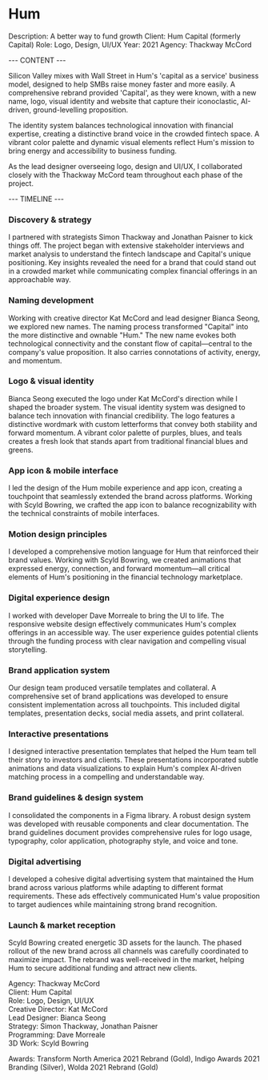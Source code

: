 # Hum

Description: A better way to fund growth
Client: Hum Capital (formerly Capital)
Role: Logo, Design, UI/UX
Year: 2021
Agency: Thackway McCord

--- CONTENT ---

Silicon Valley mixes with Wall Street in Hum's 'capital as a service' business model, designed to help SMBs raise money faster and more easily. A comprehensive rebrand provided 'Capital', as they were known, with a new name, logo, visual identity and website that capture their iconoclastic, AI-driven, ground-levelling proposition.

The identity system balances technological innovation with financial expertise, creating a distinctive brand voice in the crowded fintech space. A vibrant color palette and dynamic visual elements reflect Hum's mission to bring energy and accessibility to business funding.

As the lead designer overseeing logo, design and UI/UX, I collaborated closely with the Thackway McCord team throughout each phase of the project.

--- TIMELINE ---

### Discovery & strategy
I partnered with strategists Simon Thackway and Jonathan Paisner to kick things off. The project began with extensive stakeholder interviews and market analysis to understand the fintech landscape and Capital's unique positioning. Key insights revealed the need for a brand that could stand out in a crowded market while communicating complex financial offerings in an approachable way.

### Naming development
Working with creative director Kat McCord and lead designer Bianca Seong, we explored new names. The naming process transformed "Capital" into the more distinctive and ownable "Hum." The new name evokes both technological connectivity and the constant flow of capital—central to the company's value proposition. It also carries connotations of activity, energy, and momentum.

### Logo & visual identity
Bianca Seong executed the logo under Kat McCord's direction while I shaped the broader system. The visual identity system was designed to balance tech innovation with financial credibility. The logo features a distinctive wordmark with custom letterforms that convey both stability and forward momentum. A vibrant color palette of purples, blues, and teals creates a fresh look that stands apart from traditional financial blues and greens.

### App icon & mobile interface
I led the design of the Hum mobile experience and app icon, creating a touchpoint that seamlessly extended the brand across platforms. Working with Scyld Bowring, we crafted the app icon to balance recognizability with the technical constraints of mobile interfaces.

### Motion design principles
I developed a comprehensive motion language for Hum that reinforced their brand values. Working with Scyld Bowring, we created animations that expressed energy, connection, and forward momentum—all critical elements of Hum's positioning in the financial technology marketplace.

### Digital experience design
I worked with developer Dave Morreale to bring the UI to life. The responsive website design effectively communicates Hum's complex offerings in an accessible way. The user experience guides potential clients through the funding process with clear navigation and compelling visual storytelling.

### Brand application system
Our design team produced versatile templates and collateral. A comprehensive set of brand applications was developed to ensure consistent implementation across all touchpoints. This included digital templates, presentation decks, social media assets, and print collateral.

### Interactive presentations
I designed interactive presentation templates that helped the Hum team tell their story to investors and clients. These presentations incorporated subtle animations and data visualizations to explain Hum's complex AI-driven matching process in a compelling and understandable way.

### Brand guidelines & design system
I consolidated the components in a Figma library. A robust design system was developed with reusable components and clear documentation. The brand guidelines document provides comprehensive rules for logo usage, typography, color application, photography style, and voice and tone.

### Digital advertising
I developed a cohesive digital advertising system that maintained the Hum brand across various platforms while adapting to different format requirements. These ads effectively communicated Hum's value proposition to target audiences while maintaining strong brand recognition.

### Launch & market reception
Scyld Bowring created energetic 3D assets for the launch. The phased rollout of the new brand across all channels was carefully coordinated to maximize impact. The rebrand was well-received in the market, helping Hum to secure additional funding and attract new clients.

Agency: Thackway McCord  
Client: Hum Capital  
Role: Logo, Design, UI/UX  
Creative Director: Kat McCord  
Lead Designer: Bianca Seong  
Strategy: Simon Thackway, Jonathan Paisner  
Programming: Dave Morreale  
3D Work: Scyld Bowring  

Awards: Transform North America 2021 Rebrand (Gold), Indigo Awards 2021 Branding (Silver), Wolda 2021 Rebrand (Gold)
